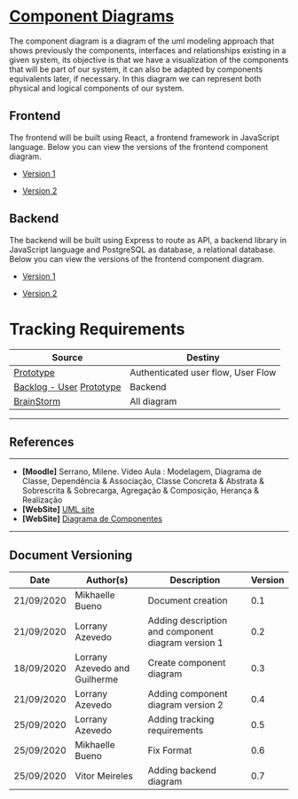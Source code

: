 <span id="dc"></span>
# **<a href="#dc">Component Diagrams</a>**

The component diagram is a diagram of the uml modeling approach that shows previously the components, interfaces and relationships existing in a given system, its objective is that we have a visualization of the components that will be part of our system, it can also be adapted by components equivalents later, if necessary. In this diagram we can represent both physical and logical components of our system.

## Frontend

The frontend will be built using React, a frontend framework in JavaScript language. Below you can view the versions of the frontend component diagram.

- [Version 1](./images/component_diagram01.jpg)
  
- [Version 2](./images/component_diagram02.png)


## Backend

The backend will be built using Express to route as API, a backend library in JavaScript language and PostgreSQL as database, a relational database. Below you can view the versions of the frontend component diagram.

- [Version 1](./images/back_component_diagram.png)
  
- [Version 2](./images/back_component_diagram2.png)


# Tracking Requirements

| Source | Destiny |
|------|-------|
|  [Prototype](../../../base/designSprint/prototype.md) | Authenticated user flow, User Flow |
| [Backlog - User](../../../base/requirements/modeling/backlogEpics/dataCreation.md) [Prototype](../../../base/designSprint/prototype.md) | Backend |
| [BrainStorm](../../../base/requirements/elicitation/brainstorm/)  | All diagram |

---
## References
---


- **[Moodle]** Serrano, Milene. Vídeo Aula : Modelagem, Diagrama de Classe, Dependência & Associação, Classe Concreta & Abstrata & Sobrescrita & Sobrecarga, Agregação & Composição, Herança & Realização
- **[WebSite]** <a href="https://www.uml-diagrams.org/component-diagrams.html">UML site</a>
- **[WebSite]** <a href="https://homepages.dcc.ufmg.br/~amendes/GlossarioUML/glossario/conteudo/componentes/diagrama_de_componentes.htm">Diagrama de Componentes</a>


---

## Document Versioning

| Date | Author(s) | Description | Version |
|------|-------|-----------|--------|
| 21/09/2020 | Mikhaelle Bueno | Document creation | 0.1 |
| 21/09/2020 | Lorrany Azevedo | Adding description and component diagram version 1| 0.2 |
| 18/09/2020 | Lorrany Azevedo and Guilherme | Create component diagram | 0.3 |
| 21/09/2020 | Lorrany Azevedo | Adding component diagram version 2| 0.4 |
| 25/09/2020 | Lorrany Azevedo | Adding tracking requirements| 0.5 |
| 25/09/2020 | Mikhaelle Bueno | Fix Format | 0.6 |
| 25/09/2020 | Vitor Meireles | Adding backend diagram| 0.7 |
